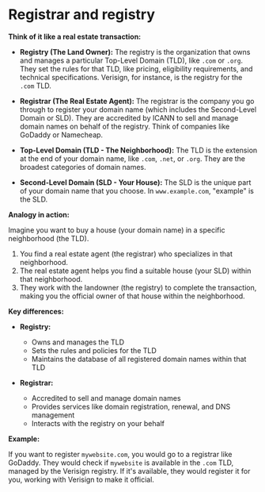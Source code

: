# Registrar and registry

**Think of it like a real estate transaction:**

* **Registry (The Land Owner):** The registry is the organization that owns and manages a particular Top-Level Domain (TLD), like `.com` or `.org`. They set the rules for that TLD, like pricing, eligibility requirements, and technical specifications.  Verisign, for instance, is the registry for the `.com` TLD.

* **Registrar (The Real Estate Agent):** The registrar is the company you go through to register your domain name (which includes the Second-Level Domain or SLD). They are accredited by ICANN to sell and manage domain names on behalf of the registry.  Think of companies like GoDaddy or Namecheap. 

* **Top-Level Domain (TLD - The Neighborhood):** The TLD is the extension at the end of your domain name, like `.com`, `.net`, or `.org`.  They are the broadest categories of domain names. 

* **Second-Level Domain (SLD - Your House):** The SLD is the unique part of your domain name that you choose. In `www.example.com`, "example" is the SLD.

**Analogy in action:**

Imagine you want to buy a house (your domain name) in a specific neighborhood (the TLD).  

1. You find a real estate agent (the registrar) who specializes in that neighborhood.
2. The real estate agent helps you find a suitable house (your SLD) within that neighborhood.
3. They work with the landowner (the registry) to complete the transaction, making you the official owner of that house within the neighborhood.

**Key differences:**

* **Registry:**
    - Owns and manages the TLD
    - Sets the rules and policies for the TLD
    - Maintains the database of all registered domain names within that TLD

* **Registrar:**
    - Accredited to sell and manage domain names
    - Provides services like domain registration, renewal, and DNS management
    - Interacts with the registry on your behalf

**Example:**

If you want to register `mywebsite.com`, you would go to a registrar like GoDaddy. They would check if `mywebsite` is available in the `.com` TLD, managed by the Verisign registry. If it's available, they would register it for you, working with Verisign to make it official.